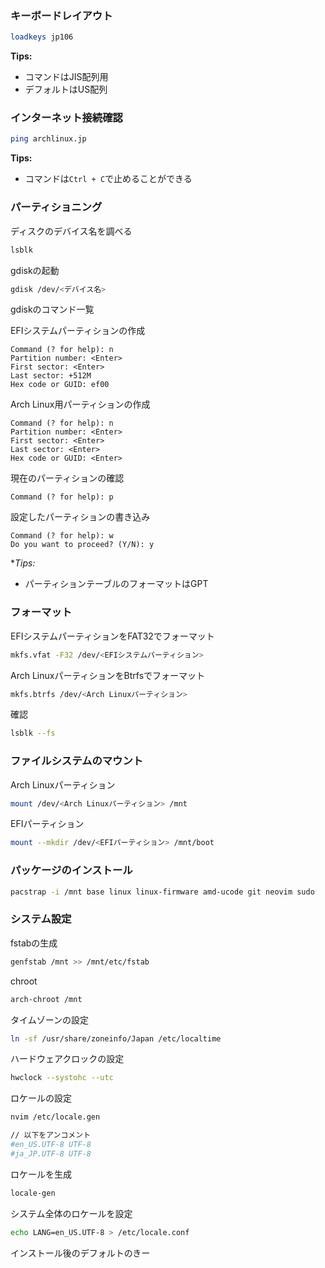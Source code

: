 ### キーボードレイアウト
```zsh
loadkeys jp106
```

**Tips:**
- コマンドはJIS配列用
- デフォルトはUS配列
### インターネット接続確認
```zsh
ping archlinux.jp
```

**Tips:**
- コマンドは`Ctrl + C`で止めることができる
### パーティショニング
ディスクのデバイス名を調べる
```zsh
lsblk
```

gdiskの起動
```zsh
gdisk /dev/<デバイス名>
```
gdiskのコマンド一覧

EFIシステムパーティションの作成
```gdisk
Command (? for help): n
Partition number: <Enter>
First sector: <Enter>
Last sector: +512M
Hex code or GUID: ef00
```

Arch Linux用パーティションの作成
```gdisk
Command (? for help): n
Partition number: <Enter>
First sector: <Enter>
Last sector: <Enter>
Hex code or GUID: <Enter>
```

現在のパーティションの確認
```gdisk
Command (? for help): p
```

設定したパーティションの書き込み
```gdisk
Command (? for help): w
Do you want to proceed? (Y/N): y
```

**Tips:*
- パーティションテーブルのフォーマットはGPT
### フォーマット
EFIシステムパーティションをFAT32でフォーマット
```zsh
mkfs.vfat -F32 /dev/<EFIシステムパーティション>
```

Arch LinuxパーティションをBtrfsでフォーマット
```zsh
mkfs.btrfs /dev/<Arch Linuxパーティション>
```

確認
```zsh
lsblk --fs
```
### ファイルシステムのマウント
Arch Linuxパーティション
```zsh
mount /dev/<Arch Linuxパーティション> /mnt
```

EFIパーティション
```zsh
mount --mkdir /dev/<EFIパーティション> /mnt/boot
```
### パッケージのインストール
```zsh
pacstrap -i /mnt base linux linux-firmware amd-ucode git neovim sudo
```
### システム設定
fstabの生成
```zsh
genfstab /mnt >> /mnt/etc/fstab
```

chroot
```zsh
arch-chroot /mnt
```

タイムゾーンの設定
```zsh
ln -sf /usr/share/zoneinfo/Japan /etc/localtime
```

ハードウェアクロックの設定
``` zsh
hwclock --systohc --utc
```

ロケールの設定
```zsh
nvim /etc/locale.gen

// 以下をアンコメント
#en_US.UTF-8 UTF-8
#ja_JP.UTF-8 UTF-8
```

ロケールを生成
```zsh
locale-gen
```

システム全体のロケールを設定
```zsh
echo LANG=en_US.UTF-8 > /etc/locale.conf
```

インストール後のデフォルトのきー